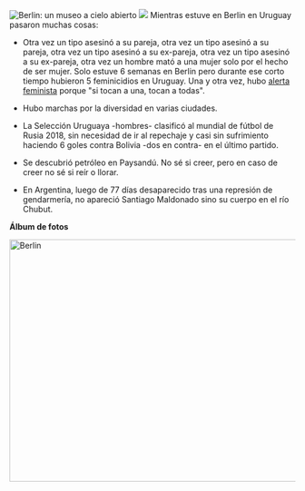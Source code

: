![Berlin: un museo a cielo abierto](img/work/proj-001/thumb.jpg)
![](img/work/proj-001/wrench.svg)
Mientras estuve en Berlin en Uruguay pasaron muchas cosas: 

* Otra vez un tipo asesinó a su pareja, otra vez un tipo asesinó a su pareja, otra vez un tipo asesinó a su ex-pareja, otra vez un tipo asesinó a su ex-pareja, otra vez un hombre mató a una mujer solo por el hecho de ser mujer. Solo estuve 6 semanas en Berlin pero durante ese corto tiempo hubieron 5 feminicidios en Uruguay. Una y otra vez, hubo [alerta feminista](//flickr.com/photos/159443955@N07/albums/72157687438755794) porque "si tocan a una, tocan a todas".

* Hubo marchas por la diversidad en varias ciudades. 

* La Selección Uruguaya -hombres- clasificó al mundial de fútbol de Rusia 2018, sin necesidad de ir al repechaje y casi sin sufrimiento haciendo 6 goles contra Bolivia -dos en contra- en el último partido.

* Se descubrió petróleo en Paysandú. No sé si creer, pero en caso de creer no sé si reír o llorar.

* En Argentina, luego de 77 días desaparecido tras una represión de gendarmería, no apareció Santiago Maldonado sino su cuerpo en el río Chubut.


**Álbum de fotos**

<a data-flickr-embed="true" data-header="true" data-footer="true"  href="https://www.flickr.com/gp/mapa_mundi/tT1UN4" title="Berlin"><img src="https://farm5.staticflickr.com/4730/27316666019_da8d169820_z.jpg" width="640" height="427" alt="Berlin"></a><script async src="//embedr.flickr.com/assets/client-code.js" charset="utf-8"></script>

